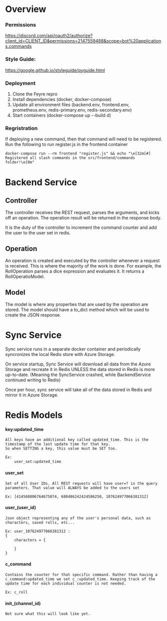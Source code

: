 # Overview

### Permissions
https://discord.com/api/oauth2/authorize?client_id=CLIENT_ID&permissions=2147559488&scope=bot%20applications.commands

### Style Guide:
https://google.github.io/styleguide/pyguide.html

### Deployment

1. Clone the Feyre repro
2. Install dependencies (docker, docker-compose)
3. Update all environment files (backend.env, frontend.env, prometheus.env, redis-primary.env, redis-secondary.env)
4. Start containers (docker-compose up --build d)

### Regristration

If deploying a new command, then that command will need to be registered. Run the following to run register.js in the frontend container

`docker-compose run --rm frontend "register.js" && echo "\e[32m[#] Registered all slash commands in the src/frontend/commands folder!\e[0m"`

# Backend Service

## Controller

The controller receives the REST request, parses the arguments, and kicks off an operation. The operation result will be returned in the response body.

It is the duty of the controller to increment the command counter and add the user to the user set in redis.

## Operation

An operation is created and executed by the controller whenever a request is received. This is where the majority of the work is done. For example, the RollOperation parses a dice expression and evaluates it. It returns a RollOperatioModel.

## Model

The model is where any properties that are used by the operation are stored. The model should have a to_dict method which will be used to create the JSON response.

# Sync Service

Sync service runs in a separate docker container and periodically syncronizes the local Redis store with Azure Storage.

On service startup, Sync Service will download all data from the Azure Storage and recreate it in Redis UNLESS the data stored in Redis is more up-to-date. (Meaning the SyncService crashed, while BackendService continued writing to Redis)

Once per hour, sync service will take all of the data stored in Redis and mirror it in Azure Storage.

# Redis Models

#### key:updated_time
    All keys have an additional key called updated_time. This is the timestamp of the last update time for that key.
    So when SETTING a key, this value must be SET too.

    Ex:
        user_set:updated_time

#### user_set
    Set of all User IDs. All REST requests will have user=? in the query parameters. That value will ALWAYS be added to the users set

    Ex: [414560806764675074, 680486242424586250, 107624977066381312]

#### user_(user_id)
    Json object representing any of the user's personal data, such as characters, saved rolls, etc...

    Ex: user_107624977066381312 : 
    {
        characters = {
            
        }
    }
    
#### c_command
    Contains the counter for that specific command. Rather than having a c_command:updated_time we set c_:updated_time. Keeping track of the update time for each individual counter is not needed.

    Ex: c_roll

#### init_(channel_id)
    Not sure what this will look like yet.